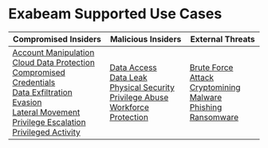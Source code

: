 Exabeam Supported Use Cases
===========================

| Compromised Insiders                                                                                                                                                                                                                                                                                                                                                                                                                                                                   | Malicious Insiders                                                                                                                                                                                                                                                  | External Threats                                                                                                                                                                                                                  |
| -------------------------------------------------------------------------------------------------------------------------------------------------------------------------------------------------------------------------------------------------------------------------------------------------------------------------------------------------------------------------------------------------------------------------------------------------------------------------------------- | ------------------------------------------------------------------------------------------------------------------------------------------------------------------------------------------------------------------------------------------------------------------- | --------------------------------------------------------------------------------------------------------------------------------------------------------------------------------------------------------------------------------- |
| [Account Manipulation](UseCases/uc_account_manipulation.md)<br>[Cloud Data Protection](UseCases/uc_cloud_data_protection.md)<br>[Compromised Credentials](UseCases/uc_compromised_credentials.md)<br>[Data Exfiltration](UseCases/uc_data_exfiltration.md)<br>[Evasion](UseCases/uc_evasion.md)<br>[Lateral Movement](UseCases/uc_lateral_movement.md)<br>[Privilege Escalation](UseCases/uc_privilege_escalation.md)<br>[Privileged Activity](UseCases/uc_privileged_activity.md)<br> | [Data Access](UseCases/uc_data_access.md)<br>[Data Leak](UseCases/uc_data_leak.md)<br>[Physical Security](UseCases/uc_physical_security.md)<br>[Privilege Abuse](UseCases/uc_privilege_abuse.md)<br>[Workforce Protection](UseCases/uc_workforce_protection.md)<br> | [Brute Force Attack](UseCases/uc_brute_force_attack.md)<br>[Cryptomining](UseCases/uc_cryptomining.md)<br>[Malware](UseCases/uc_malware.md)<br>[Phishing](UseCases/uc_phishing.md)<br>[Ransomware](UseCases/uc_ransomware.md)<br> |